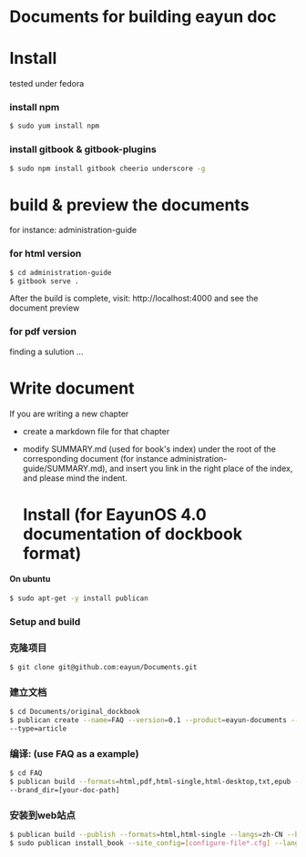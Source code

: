 Documents for building eayun doc
==========

Install
=======

tested under fedora

### install npm

```bash
$ sudo yum install npm
```

### install gitbook & gitbook-plugins

```bash
$ sudo npm install gitbook cheerio underscore -g
```

build & preview the documents
==========

for instance: administration-guide

### for html version

```bash
$ cd administration-guide
$ gitbook serve .
```

After the build is complete, visit: http://localhost:4000 and see the document preview

### for pdf version

finding a sulution ...

Write document
==========

If you are writing a new chapter
* create a markdown file for that chapter
* modify SUMMARY.md (used for book's index) under the root of the corresponding document (for
  instance administration-guide/SUMMARY.md), and insert you link in the right place of the index,
  and please mind the indent.

  Install (for EayunOS 4.0 documentation of dockbook format)
  =======

#### On ubuntu

```bash
$ sudo apt-get -y install publican
```

### Setup and build

### 克隆项目

```bash
$ git clone git@github.com:eayun/Documents.git
```

### 建立文档

```bash
$ cd Documents/original_dockbook
$ publican create --name=FAQ --version=0.1 --product=eayun-documents --brand=eayun --lang=zh-CN
--type=article
```

### 编译: (use FAQ as a example)

```bash
$ cd FAQ 
$ publican build --formats=html,pdf,html-single,html-desktop,txt,epub --langs=zh-CN
--brand_dir=[your-doc-path]
```

### 安装到web站点

```bash
$ publican build --publish --formats=html,html-single --langs=zh-CN --brand_dir=[your-doc-path]
$ sudo publican install_book --site_config=[configure-file*.cfg] --lang=zh-CN
```

